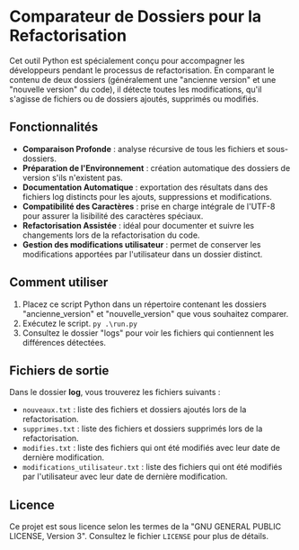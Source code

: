 # Comparateur de Dossiers pour la Refactorisation

Cet outil Python est spécialement conçu pour accompagner les développeurs pendant le processus de refactorisation. En comparant le contenu de deux dossiers (généralement une "ancienne version" et une "nouvelle version" du code), il détecte toutes les modifications, qu'il s'agisse de fichiers ou de dossiers ajoutés, supprimés ou modifiés.

## Fonctionnalités

- **Comparaison Profonde** : analyse récursive de tous les fichiers et sous-dossiers.
- **Préparation de l'Environnement** : création automatique des dossiers de version s'ils n'existent pas.
- **Documentation Automatique** : exportation des résultats dans des fichiers log distincts pour les ajouts, suppressions et modifications.
- **Compatibilité des Caractères** : prise en charge intégrale de l'UTF-8 pour assurer la lisibilité des caractères spéciaux.
- **Refactorisation Assistée** : idéal pour documenter et suivre les changements lors de la refactorisation du code.
- **Gestion des modifications utilisateur** : permet de conserver les modifications apportées par l'utilisateur dans un dossier distinct.

## Comment utiliser

1. Placez ce script Python dans un répertoire contenant les dossiers "ancienne_version" et "nouvelle_version" que vous souhaitez comparer.
2. Exécutez le script. `py .\run.py`
3. Consultez le dossier "logs" pour voir les fichiers qui contiennent les différences détectées.

## Fichiers de sortie

Dans le dossier **log**, vous trouverez les fichiers suivants :

- `nouveaux.txt` : liste des fichiers et dossiers ajoutés lors de la refactorisation.
- `supprimes.txt` : liste des fichiers et dossiers supprimés lors de la refactorisation.
- `modifies.txt` : liste des fichiers qui ont été modifiés avec leur date de dernière modification.
- `modifications_utilisateur.txt` : liste des fichiers qui ont été modifiés par l'utilisateur avec leur date de dernière modification.

## Licence

Ce projet est sous licence selon les termes de la "GNU GENERAL PUBLIC LICENSE, Version 3". Consultez le fichier `LICENSE` pour plus de détails.
